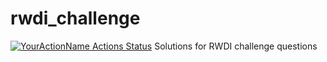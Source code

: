 # rwdi_challenge
[![YourActionName Actions Status](https://github.com/drkupi/rwdi_challenge/workflows/ci/badge.svg)](https://github.com/drkupi/rwdi_challenge/actions)
Solutions for RWDI challenge questions


